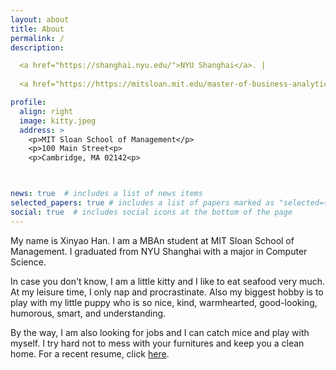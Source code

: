 ```yaml
---
layout: about
title: About
permalink: /
description: 

  <a href="https://shanghai.nyu.edu/">NYU Shanghai</a>. | 
  
  <a href="https://https://mitsloan.mit.edu/master-of-business-analytics/">MIT</a>.

profile:
  align: right
  image: kitty.jpeg
  address: >
    <p>MIT Sloan School of Management</p>
    <p>100 Main Street<p>
    <p>Cambridge, MA 02142<p>



news: true  # includes a list of news items
selected_papers: true # includes a list of papers marked as "selected={true}"
social: true  # includes social icons at the bottom of the page
---
```


My name is Xinyao Han. I am a MBAn student at MIT Sloan School of Management. I graduated from NYU Shanghai with a major in Computer Science.

In case you don't know, I am a little kitty and I like to eat seafood very much. At my leisure time, I only nap and procrastinate. Also my biggest hobby is to play with my little puppy who is so nice, kind, warmhearted, good-looking, humorous, smart, and understanding.

By the way, I am also looking for jobs and I can catch mice and play with myself. I try hard not to mess with your furnitures and keep you a clean home. For a recent resume, click [here](/assets/pdf/XinyaoHan_resume_1205.pdf).
